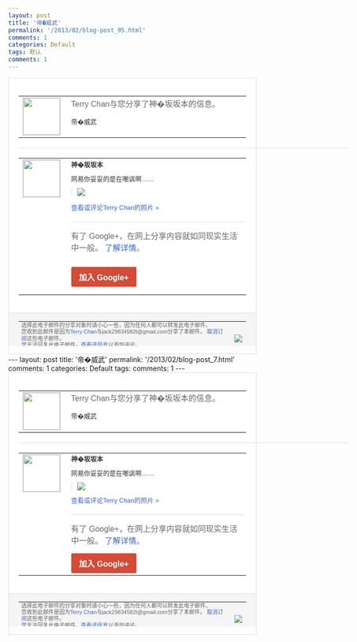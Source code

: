 ```yaml
---
layout: post
title: '帝�威武'
permalink: '/2013/02/blog-post_95.html'
comments: 1
categories: Default
tags: 默认
comments: 1
---
```

<!-- X-Notifications: 1:837a615830000000 -->

<div style="border:solid 1px #dfdfdf;color:#686868;font:13px Arial"><div style="background-color:#fff;padding:20px;"><table cellpadding="0" cellspacing="0"><tr><td style="padding-right:15px;vertical-align:top"><a href="https://plus.google.com/_/notifications/emlink?emr=14900066512970582018&amp;emid=CKDJh-H5o7UCFSImcgodMAUAAA&amp;path=%2F108643996575278738906&amp;dt=1360231647023&amp;uob=8"><img height="75" src="https://lh3.googleusercontent.com/-KKRGTyJ5Bl0/AAAAAAAAAAI/AAAAAAAAtnY/R4QEWIp3Ur0/s75-c-k-a/photo.jpg" style="border:solid 1px #cccccc;" width="75"/></a></td><td style="width:578px;color:#333;font:13px Arial;vertical-align:top"><div style="color:#686868;font:16px Arial;padding-bottom:15px">Terry Chan与您分享了神�坂坂本的信息。</div><div style="padding-bottom:10px">帝�威武</div></td></tr></table><div style="margin:20px 0;border-bottom:solid 1px #dfdfdf;width:670px"></div><table cellpadding="0" cellspacing="0"><tr><td style="padding-right:15px;vertical-align:top"><a href="https://plus.google.com/_/notifications/emlink?emr=14900066512970582018&amp;emid=CKDJh-H5o7UCFSImcgodMAUAAA&amp;path=%2F103992488622617025972&amp;dt=1360231647023&amp;uob=8"><img height="75" src="https://lh3.googleusercontent.com/-_I31JMUYf10/AAAAAAAAAAI/AAAAAAAAJCo/1_95pbsEhyc/s75-c-k-a/photo.jpg" style="border:solid 1px #cccccc;" width="75"/></a></td><td style="width:578px;color:#333;font:13px Arial;vertical-align:top"><div style="font-weight:bold;padding-bottom:10px">神�坂坂本</div><div style="padding-bottom:10px">网易你妥妥的是在嘲讽啊……</div><div style="margin-bottom:10px;padding-left:10px; border-left:2px solid #EAEAEA"><span style="margin-right:5px"><a href="https://plus.google.com/_/notifications/emlink?emr=14900066512970582018&amp;emid=CKDJh-H5o7UCFSImcgodMAUAAA&amp;path=%2F108643996575278738906%2Fposts%2FgUBjdy4ZCJN%3Fgpinv%3DAMIXal-O_FB7ypwmdKs99qHdZb_JJjYg8sLvKdMnEfAC1mYVhCsLX9nErpiwZUv_t6O9uuKTPm7y-OXhlpJVYdu51hp-hqVImNNK2TnJ_azkrYfsX52bxR8&amp;dt=1360231647023&amp;uob=8" style="color:#3366CC;text-decoration:none;"><img border="0" src="https://lh3.googleusercontent.com/-jjXwPyAbJd8/URN7yMQ_YlI/AAAAAAAAJUY/kjcN2JE2xNk/w160/3daa9cf0tw1e1jval8hjmj.jpg" style="max-height:200px;max-width:275px"/></a></span></div><p><a href="https://plus.google.com/_/notifications/emlink?emr=14900066512970582018&amp;emid=CKDJh-H5o7UCFSImcgodMAUAAA&amp;path=%2Fphotos%2F103992488622617025972%2Falbums%2F5842149236391291825%2F5842149243845829202%3Fgpinv%3DAMIXal-O_FB7ypwmdKs99qHdZb_JJjYg8sLvKdMnEfAC1mYVhCsLX9nErpiwZUv_t6O9uuKTPm7y-OXhlpJVYdu51hp-hqVImNNK2TnJ_azkrYfsX52bxR8%26authkey%3DCPD24JeErPSA3QE&amp;dt=1360231647023&amp;uob=8" style="color:#3366CC;text-decoration:none">查看或评论Terry Chan的照片 »</a></p><div style="margin-top:20px;border-top:solid 1px #dfdfdf"><div style="padding:15px 0;color:#686868;font:16px Arial">有了 Google+，在网上分享内容就如同现实生活中一般。 <a href="http://www.google.com/+/learnmore/" style="color:#3366CC;text-decoration:none">了解详情</a>。</div><p><a href="https://plus.google.com/_/notifications/emlink?emr=14900066512970582018&amp;emid=CKDJh-H5o7UCFSImcgodMAUAAA&amp;path=%2F%3Fgpinv%3DAMIXal-O_FB7ypwmdKs99qHdZb_JJjYg8sLvKdMnEfAC1mYVhCsLX9nErpiwZUv_t6O9uuKTPm7y-OXhlpJVYdu51hp-hqVImNNK2TnJ_azkrYfsX52bxR8&amp;dt=1360231647023&amp;uob=8" style="display:inline-block;padding:7px 15px;background-color:#d44b38; color:#fff;font-size:16px; font-weight:bold;border-radius:2px;-webkit-border-radius:2px; -moz-border-radius:2px;border:solid 1px #c43b28; white-space:nowrap;text-decoration:none">加入 Google+</a></p></div></td></tr></table></div><div style="border-top:solid 1px #dfdfdf;padding:0 20px; background-color:#f5f5f5"><table cellpadding="0" cellspacing="0" style="height:50px"><tbody><tr><td style="vertical-align:middle;width:100%; color:#636363;font:11px Arial; line-height:120%">选择此电子邮件的分享对象时请小心一些，因为任何人都可以转发此电子邮件。<br/>您收到此邮件是因为<a href="https://plus.google.com/_/notifications/emlink?emr=14900066512970582018&amp;emid=CKDJh-H5o7UCFSImcgodMAUAAA&amp;path=%2F108643996575278738906%3Fgpinv%3DAMIXal-O_FB7ypwmdKs99qHdZb_JJjYg8sLvKdMnEfAC1mYVhCsLX9nErpiwZUv_t6O9uuKTPm7y-OXhlpJVYdu51hp-hqVImNNK2TnJ_azkrYfsX52bxR8&amp;dt=1360231647023&amp;uob=8" style="color:#3366CC;text-decoration:none">Terry Chan</a>与jack29834582t@gmail.com分享了本邮件。 <a href="https://plus.google.com/_/notifications/emlink?emr=14900066512970582018&amp;emid=CKDJh-H5o7UCFSImcgodMAUAAA&amp;path=%2F_%2Fnonplus%2Femailsettings%3Fgpinv%3DAMIXal-O_FB7ypwmdKs99qHdZb_JJjYg8sLvKdMnEfAC1mYVhCsLX9nErpiwZUv_t6O9uuKTPm7y-OXhlpJVYdu51hp-hqVImNNK2TnJ_azkrYfsX52bxR8%26est%3DADH5u8V7lqBUUHG-wUqUi8pp2u324BR8_rDo3ewx2ETFIGCbpEUtLTjxcAPgeJA3zD3boAsWc1iy48Kd2KjiejzobU090vuj4f-B3uQ_5yFYSuo1KHKeNslkojBPst35LUOET_vWyBly3eM2PE3idaBsWRjHVCZoxQ&amp;dt=1360231647023&amp;uob=8" style="color:#3366CC;text-decoration:none">取消订阅</a>这些电子邮件。<br/>您无法回复此电子邮件。<a href="https://plus.google.com/_/notifications/emlink?emr=14900066512970582018&amp;emid=CKDJh-H5o7UCFSImcgodMAUAAA&amp;path=%2F108643996575278738906%2Fposts%2FgUBjdy4ZCJN%3Fgpinv%3DAMIXal-O_FB7ypwmdKs99qHdZb_JJjYg8sLvKdMnEfAC1mYVhCsLX9nErpiwZUv_t6O9uuKTPm7y-OXhlpJVYdu51hp-hqVImNNK2TnJ_azkrYfsX52bxR8&amp;dt=1360231647023&amp;uob=8" style="color:#3366CC;text-decoration:none">查看该信息</a>以添加评论。<br/>Google Inc., 1600 Amphitheatre Pkwy, Mountain View, CA 94043 USA</td><td><img src="https://ssl.gstatic.com/s2/oz/images/notifications/logo/google-plus-6617a72bb36cc548861652780c9e6ff1.png"/></td></tr></tbody></table></div></div>---
layout: post
title: '帝�威武'
permalink: '/2013/02/blog-post_7.html'
comments: 1
categories: Default
tags: 
comments: 1
---
<!-- X-Notifications: 1:837a615830000000 -->

<div style="border:solid 1px #dfdfdf;color:#686868;font:13px Arial"><div style="background-color:#fff;padding:20px;"><table cellpadding="0" cellspacing="0"><tr><td style="padding-right:15px;vertical-align:top"><a href="https://plus.google.com/_/notifications/emlink?emr=14900066512970582018&amp;emid=CKDJh-H5o7UCFSImcgodMAUAAA&amp;path=%2F108643996575278738906&amp;dt=1360231647023&amp;uob=8"><img height="75" src="https://lh3.googleusercontent.com/-KKRGTyJ5Bl0/AAAAAAAAAAI/AAAAAAAAtnY/R4QEWIp3Ur0/s75-c-k-a/photo.jpg" style="border:solid 1px #cccccc;" width="75"/></a></td><td style="width:578px;color:#333;font:13px Arial;vertical-align:top"><div style="color:#686868;font:16px Arial;padding-bottom:15px">Terry Chan与您分享了神�坂坂本的信息。</div><div style="padding-bottom:10px">帝�威武</div></td></tr></table><div style="margin:20px 0;border-bottom:solid 1px #dfdfdf;width:670px"></div><table cellpadding="0" cellspacing="0"><tr><td style="padding-right:15px;vertical-align:top"><a href="https://plus.google.com/_/notifications/emlink?emr=14900066512970582018&amp;emid=CKDJh-H5o7UCFSImcgodMAUAAA&amp;path=%2F103992488622617025972&amp;dt=1360231647023&amp;uob=8"><img height="75" src="https://lh3.googleusercontent.com/-_I31JMUYf10/AAAAAAAAAAI/AAAAAAAAJCo/1_95pbsEhyc/s75-c-k-a/photo.jpg" style="border:solid 1px #cccccc;" width="75"/></a></td><td style="width:578px;color:#333;font:13px Arial;vertical-align:top"><div style="font-weight:bold;padding-bottom:10px">神�坂坂本</div><div style="padding-bottom:10px">网易你妥妥的是在嘲讽啊……</div><div style="margin-bottom:10px;padding-left:10px; border-left:2px solid #EAEAEA"><span style="margin-right:5px"><a href="https://plus.google.com/_/notifications/emlink?emr=14900066512970582018&amp;emid=CKDJh-H5o7UCFSImcgodMAUAAA&amp;path=%2F108643996575278738906%2Fposts%2FgUBjdy4ZCJN%3Fgpinv%3DAMIXal-O_FB7ypwmdKs99qHdZb_JJjYg8sLvKdMnEfAC1mYVhCsLX9nErpiwZUv_t6O9uuKTPm7y-OXhlpJVYdu51hp-hqVImNNK2TnJ_azkrYfsX52bxR8&amp;dt=1360231647023&amp;uob=8" style="color:#3366CC;text-decoration:none;"><img border="0" src="https://lh3.googleusercontent.com/-jjXwPyAbJd8/URN7yMQ_YlI/AAAAAAAAJUY/kjcN2JE2xNk/w160/3daa9cf0tw1e1jval8hjmj.jpg" style="max-height:200px;max-width:275px"/></a></span></div><a href="https://plus.google.com/_/notifications/emlink?emr=14900066512970582018&amp;emid=CKDJh-H5o7UCFSImcgodMAUAAA&amp;path=%2Fphotos%2F103992488622617025972%2Falbums%2F5842149236391291825%2F5842149243845829202%3Fgpinv%3DAMIXal-O_FB7ypwmdKs99qHdZb_JJjYg8sLvKdMnEfAC1mYVhCsLX9nErpiwZUv_t6O9uuKTPm7y-OXhlpJVYdu51hp-hqVImNNK2TnJ_azkrYfsX52bxR8%26authkey%3DCPD24JeErPSA3QE&amp;dt=1360231647023&amp;uob=8" style="color:#3366CC;text-decoration:none">查看或评论Terry Chan的照片 »</a><div style="margin-top:20px;border-top:solid 1px #dfdfdf"><div style="padding:15px 0;color:#686868;font:16px Arial">有了 Google+，在网上分享内容就如同现实生活中一般。 <a href="http://www.google.com/+/learnmore/" style="color:#3366CC;text-decoration:none">了解详情</a>。</div><a href="https://plus.google.com/_/notifications/emlink?emr=14900066512970582018&amp;emid=CKDJh-H5o7UCFSImcgodMAUAAA&amp;path=%2F%3Fgpinv%3DAMIXal-O_FB7ypwmdKs99qHdZb_JJjYg8sLvKdMnEfAC1mYVhCsLX9nErpiwZUv_t6O9uuKTPm7y-OXhlpJVYdu51hp-hqVImNNK2TnJ_azkrYfsX52bxR8&amp;dt=1360231647023&amp;uob=8" style="display:inline-block;padding:7px 15px;background-color:#d44b38; color:#fff;font-size:16px; font-weight:bold;border-radius:2px;-webkit-border-radius:2px; -moz-border-radius:2px;border:solid 1px #c43b28; white-space:nowrap;text-decoration:none">加入 Google+</a></div></td></tr></table></div><div style="border-top:solid 1px #dfdfdf;padding:0 20px; background-color:#f5f5f5"><table cellpadding="0" cellspacing="0" style="height:50px"><tbody><tr><td style="vertical-align:middle;width:100%; color:#636363;font:11px Arial; line-height:120%">选择此电子邮件的分享对象时请小心一些，因为任何人都可以转发此电子邮件。<br/>您收到此邮件是因为<a href="https://plus.google.com/_/notifications/emlink?emr=14900066512970582018&amp;emid=CKDJh-H5o7UCFSImcgodMAUAAA&amp;path=%2F108643996575278738906%3Fgpinv%3DAMIXal-O_FB7ypwmdKs99qHdZb_JJjYg8sLvKdMnEfAC1mYVhCsLX9nErpiwZUv_t6O9uuKTPm7y-OXhlpJVYdu51hp-hqVImNNK2TnJ_azkrYfsX52bxR8&amp;dt=1360231647023&amp;uob=8" style="color:#3366CC;text-decoration:none">Terry Chan</a>与jack29834582t@gmail.com分享了本邮件。 <a href="https://plus.google.com/_/notifications/emlink?emr=14900066512970582018&amp;emid=CKDJh-H5o7UCFSImcgodMAUAAA&amp;path=%2F_%2Fnonplus%2Femailsettings%3Fgpinv%3DAMIXal-O_FB7ypwmdKs99qHdZb_JJjYg8sLvKdMnEfAC1mYVhCsLX9nErpiwZUv_t6O9uuKTPm7y-OXhlpJVYdu51hp-hqVImNNK2TnJ_azkrYfsX52bxR8%26est%3DADH5u8V7lqBUUHG-wUqUi8pp2u324BR8_rDo3ewx2ETFIGCbpEUtLTjxcAPgeJA3zD3boAsWc1iy48Kd2KjiejzobU090vuj4f-B3uQ_5yFYSuo1KHKeNslkojBPst35LUOET_vWyBly3eM2PE3idaBsWRjHVCZoxQ&amp;dt=1360231647023&amp;uob=8" style="color:#3366CC;text-decoration:none">取消订阅</a>这些电子邮件。<br/>您无法回复此电子邮件。<a href="https://plus.google.com/_/notifications/emlink?emr=14900066512970582018&amp;emid=CKDJh-H5o7UCFSImcgodMAUAAA&amp;path=%2F108643996575278738906%2Fposts%2FgUBjdy4ZCJN%3Fgpinv%3DAMIXal-O_FB7ypwmdKs99qHdZb_JJjYg8sLvKdMnEfAC1mYVhCsLX9nErpiwZUv_t6O9uuKTPm7y-OXhlpJVYdu51hp-hqVImNNK2TnJ_azkrYfsX52bxR8&amp;dt=1360231647023&amp;uob=8" style="color:#3366CC;text-decoration:none">查看该信息</a>以添加评论。<br/>Google Inc., 1600 Amphitheatre Pkwy, Mountain View, CA 94043 USA<br/></td><td><img src="https://ssl.gstatic.com/s2/oz/images/notifications/logo/google-plus-6617a72bb36cc548861652780c9e6ff1.png"/></td></tr></tbody></table></div></div>